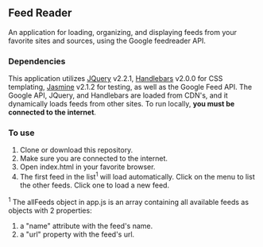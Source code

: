 ## Feed Reader

An application for loading, organizing, and displaying feeds from your favorite sites and sources, using the Google feedreader API.

### Dependencies

This application utilizes [JQuery](https://jquery.com/) v2.2.1, [Handlebars](https://handlebarsjs.com/) v2.0.0 for CSS templating, [Jasmine](https://jasmine.github.io/) v2.1.2 for testing, as well as the Google Feed API. The Google API, JQuery, and Handlebars are loaded from CDN's, and it dynamically loads feeds from other sites. To run locally, **you must be connected to the internet**.

### To use

1. Clone or download this repository.
2. Make sure you are connected to the internet.
3. Open index.html in your favorite browser.
4. The first feed in the list<sup>1</sup> will load automatically. Click on the menu to list the other feeds. Click one to load a new feed.

<sup>1</sup> The allFeeds object in app.js is an array containing all available feeds as objects with 2 properties:
1. a "name" attribute with the feed's name.
2. a "url" property with the feed's url.